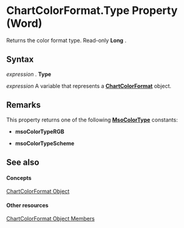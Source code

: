 
# ChartColorFormat.Type Property (Word)

Returns the color format type. Read-only  **Long** .


## Syntax

 _expression_ . **Type**

 _expression_ A variable that represents a **[ChartColorFormat](8bc25b6c-3691-fc85-fcc6-d21ed3f903b9.md)** object.


## Remarks

This property returns one of the following  **[MsoColorType](http://msdn.microsoft.com/library/d7dfbd4b-d3ac-6e08-b703-aaa1f69516dc%28Office.15%29.aspx)** constants:


-  **msoColorTypeRGB**
    
-  **msoColorTypeScheme**
    

## See also


#### Concepts


[ChartColorFormat Object](8bc25b6c-3691-fc85-fcc6-d21ed3f903b9.md)
#### Other resources


[ChartColorFormat Object Members](f3bbb759-bbc1-366c-a6ce-151c47580fa7.md)
